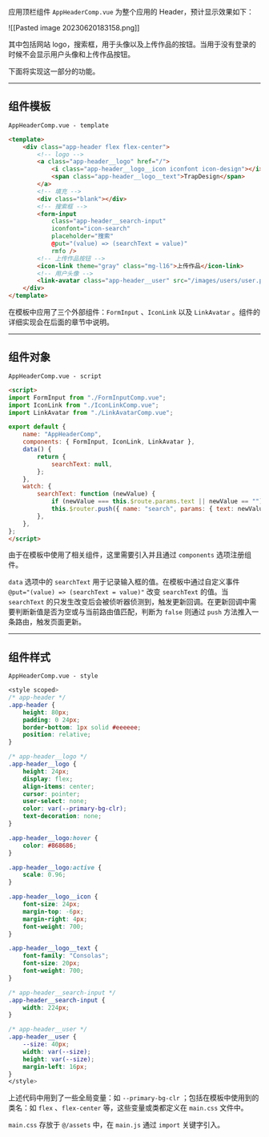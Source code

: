 应用顶栏组件 `AppHeaderComp.vue` 为整个应用的 Header，预计显示效果如下：

![[Pasted image 20230620183158.png]]

其中包括网站 logo，搜索框，用于头像以及上传作品的按钮。当用于没有登录的时候不会显示用户头像和上传作品按钮。

下面将实现这一部分的功能。

---

## 组件模板

`AppHeaderComp.vue - template`
```html
<template>
    <div class="app-header flex flex-center">
        <!-- logo -->
        <a class="app-header__logo" href="/">
            <i class="app-header__logo__icon iconfont icon-design"></i>
            <span class="app-header__logo__text">TrapDesign</span>
        </a>
        <!-- 填充 -->
        <div class="blank"></div>
        <!-- 搜索框 -->
        <form-input
            class="app-header__search-input"
            iconfont="icon-search"
            placeholder="搜索"
            @put="(value) => (searchText = value)"
            rmfo />
        <!-- 上传作品按钮 -->
        <icon-link theme="gray" class="mg-l16">上传作品</icon-link>
        <!-- 用户头像 -->
        <link-avatar class="app-header__user" src="/images/users/user.png" name="Jsda" />
    </div>
</template>
```

在模板中应用了三个外部组件：`FormInput` 、`IconLink` 以及 `LinkAvatar` 。组件的详细实现会在后面的章节中说明。

---

## 组件对象

`AppHeaderComp.vue - script`
```html
<script>
import FormInput from "./FormInputComp.vue";
import IconLink from "./IconLinkComp.vue";
import LinkAvatar from "./LinkAvatarComp.vue";

export default {
    name: "AppHeaderComp",
    components: { FormInput, IconLink, LinkAvatar },
    data() {
        return {
            searchText: null,
        };
    },
    watch: {
        searchText: function (newValue) {
            if (newValue === this.$route.params.text || newValue == "") return;
            this.$router.push({ name: "search", params: { text: newValue } });
        },
    },
};
</script>
```

由于在模板中使用了相关组件，这里需要引入并且通过 `components` 选项注册组件。

`data` 选项中的 `searchText` 用于记录输入框的值。在模板中通过自定义事件 `@put="(value) => (searchText = value)"` 改变 `searchText` 的值。当 `searchText` 的只发生改变后会被侦听器侦测到，触发更新回调。在更新回调中需要判断新值是否为空或与当前路由值匹配，判断为 `false` 则通过 `push` 方法推入一条路由，触发页面更新。

---

## 组件样式

`AppHeaderComp.vue - style`
```css
<style scoped>
/* app-header */
.app-header {
    height: 80px;
    padding: 0 24px;
    border-bottom: 1px solid #eeeeee;
    position: relative;
}

/* app-header__logo */
.app-header__logo {
    height: 24px;
    display: flex;
    align-items: center;
    cursor: pointer;
    user-select: none;
    color: var(--primary-bg-clr);
    text-decoration: none;
}

.app-header__logo:hover {
    color: #868686;
}

.app-header__logo:active {
    scale: 0.96;
}

.app-header__logo__icon {
    font-size: 24px;
    margin-top: -6px;
    margin-right: 4px;
    font-weight: 700;
}

.app-header__logo__text {
    font-family: "Consolas";
    font-size: 20px;
    font-weight: 700;
}

/* app-header__search-input */
.app-header__search-input {
    width: 224px;
}

/* app-header__user */
.app-header__user {
    --size: 40px;
    width: var(--size);
    height: var(--size);
    margin-left: 16px;
}
</style>
```

上述代码中用到了一些全局变量：如 `--primary-bg-clr` ；包括在模板中使用到的类名：如 `flex` 、`flex-center` 等，这些变量或类都定义在 `main.css` 文件中。

`main.css` 存放于 `@/assets` 中，在 `main.js` 通过 `import` 关键字引入。
